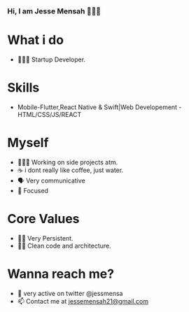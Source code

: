 ### Hi, I am Jesse Mensah 👋🇬🇭

# What i do
- 👨🏿‍💻 Startup Developer.
# Skills 
- Mobile-Flutter,React Native & Swift|Web Developement - HTML/CSS/JS/REACT
# Myself
- 👨🏿‍💻 Working on side projects atm.  
- ☕️ i dont really like coffee, just water. 
- 🗣 Very communicative 
- 🎯 Focused
# Core Values 
- 💪🏿 Very Persistent.
- 🛀🏿 Clean code and architecture.
# Wanna reach me? 
- 💬 very active on twitter @jessmensa
- 📫 Contact me at jessemensah21@gmail.com



